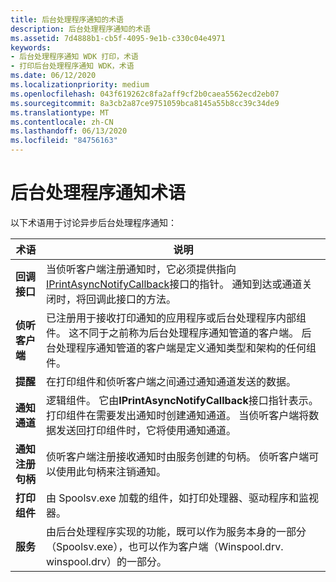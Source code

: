```yaml
---
title: 后台处理程序通知的术语
description: 后台处理程序通知的术语
ms.assetid: 7d4888b1-cb5f-4095-9e1b-c330c04e4971
keywords:
- 后台处理程序通知 WDK 打印，术语
- 打印后台处理程序通知 WDK，术语
ms.date: 06/12/2020
ms.localizationpriority: medium
ms.openlocfilehash: 043f619262c8fa2aff9cf2b0caea5562ecd2eb07
ms.sourcegitcommit: 8a3cb2a87ce9751059bca8145a55b8cc39c34de9
ms.translationtype: MT
ms.contentlocale: zh-CN
ms.lasthandoff: 06/13/2020
ms.locfileid: "84756163"
---
```

# <a name="spooler-notification-terminology"></a>后台处理程序通知术语

以下术语用于讨论异步后台处理程序通知：

| 术语 | 说明 |
|--|--|
| **回调接口** | 当侦听客户端注册通知时，它必须提供指向[IPrintAsyncNotifyCallback](https://docs.microsoft.com/windows/win32/api/prnasnot/nn-prnasnot-iprintasyncnotifycallback)接口的指针。 通知到达或通道关闭时，将回调此接口的方法。 |
| **侦听客户端** | 已注册用于接收打印通知的应用程序或后台处理程序内部组件。 这不同于之前称为后台处理程序通知管道的客户端。 后台处理程序通知管道的客户端是定义通知类型和架构的任何组件。 |
| **提醒** | 在打印组件和侦听客户端之间通过通知通道发送的数据。 |
| **通知通道** | 逻辑组件。 它由**IPrintAsyncNotifyCallback**接口指针表示。 打印组件在需要发出通知时创建通知通道。 当侦听客户端将数据发送回打印组件时，它将使用通知通道。 |
| **通知注册句柄** | 侦听客户端注册接收通知时由服务创建的句柄。 侦听客户端可以使用此句柄来注销通知。 |
| **打印组件** | 由 Spoolsv.exe 加载的组件，如打印处理器、驱动程序和监视器。 |
| **服务** | 由后台处理程序实现的功能，既可以作为服务本身的一部分（Spoolsv.exe），也可以作为客户端（Winspool.drv. winspool.drv）的一部分。 |
